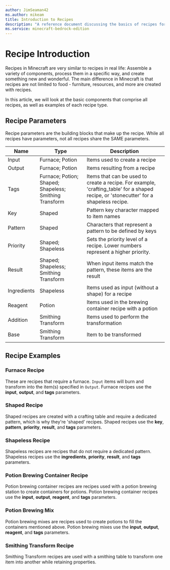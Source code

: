 ```yaml
---
author: JimSeaman42
ms.author: mikeam
title: Introduction to Recipes
description: "A reference document discussing the basics of recipes for creators"
ms.service: minecraft-bedrock-edition
---
```


# Recipe Introduction

Recipes in Minecraft are very similar to recipes in real life: Assemble a variety of components, process them in a specific way, and create something new and wonderful. The main difference in Minecraft is that recipes are not limited to food - furniture, resources, and more are created with recipes.

In this article, we will look at the basic components that comprise all recipes, as well as examples of each recipe type.

## Recipe Parameters

Recipe parameters are the building blocks that make up the recipe. While all recipes have parameters, not all recipes share the SAME parameters.

| Name | Type  | Description |
|--------------|-----------|------------|
|Input |Furnace; Potion| Items used to create a recipe|
|Output| Furnace; Potion| Items resulting from a recipe|
|Tags |Furnace; Potion; Shaped; Shapeless; Smithing Transform |Items that can be used to create a recipe. For example, 'crafting_table' for a shaped recipe, or 'stonecutter' for a shapeless recipe.|
|Key |Shaped |Pattern key character mapped to item names |
|Pattern |Shaped |Characters that represent a pattern to be defined by keys |
|Priority |Shaped; Shapeless |Sets the priority level of a recipe. Lower numbers represent a higher priority. |
|Result |Shaped; Shapeless; Smithing Transform |When input items match the pattern, these items are the result |
|Ingredients |Shapeless |Items used as input (without a shape) for a recipe |
|Reagent |Potion |Items used in the brewing container recipe with a potion |
|Addition |Smithing Transform |Items used to perform the transformation |
|Base |Smithing Transform |Item to be transformed |

## Recipe Examples

### Furnace Recipe

These are recipes that require a furnace. `Input` items will burn and transform into the item(s) specified in `Output`. Furnace recipes use the **input**, **output**, and **tags** parameters.

### Shaped Recipe

Shaped recipes are created with a crafting table and require a dedicated pattern, which is why they're 'shaped' recipes. Shaped recipes use the **key**, **pattern**, **priority**, **result**, and **tags** parameters.

### Shapeless Recipe

Shapeless recipes are recipes that do not require a dedicated pattern. Shapeless recipes use the **ingredients**, **priority**, **result**, and **tags** parameters.

### Potion Brewing Container Recipe

Potion brewing container recipes are recipes used with a potion brewing station to create containers for potions. Potion brewing container recipes use the **input**, **output**, **reagent**, and **tags** parameters.

### Potion Brewing Mix

Potion brewing mixes are recipes used to create potions to fill the containers mentioned above. Potion brewing mixes use the **input**, **output**, **reagent**, and **tags** parameters.

### Smithing Transform Recipe

Smithing Transform recipes are used with a smithing table to transform one item into another while retaining properties.
